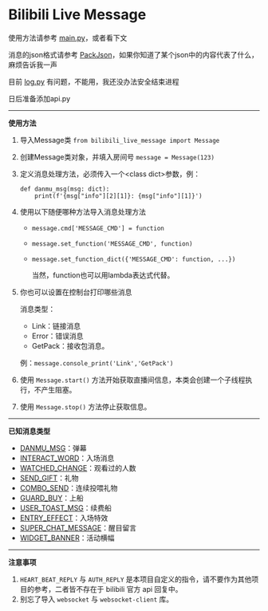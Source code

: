 # Bilibili Live Message

使用方法请参考 [main.py](main.py)，或者看下文

消息的json格式请参考 [PackJson](PackJson)，如果你知道了某个json中的内容代表了什么，麻烦告诉我一声

目前 [log.py](log.py) 有问题，不能用，我还没办法安全结束进程

日后准备添加api.py

---

**使用方法**

1. 导入Message类 `from bilibili_live_message import Message`
2. 创建Message类对象，并填入房间号 `message = Message(123)`
3. 定义消息处理方法，必须传入一个\<class dict>参数，例：
    ```
    def danmu_msg(msg: dict):
        print(f'{msg["info"][2][1]}: {msg["info"][1]}')
    ```
4. 使用以下随便哪种方法导入消息处理方法
    - `message.cmd['MESSAGE_CMD'] = function`
    - `message.set_function('MESSAGE_CMD', function)`
    - `message.set_function_dict({'MESSAGE_CMD': function, ...})`

       当然，function也可以用lambda表达式代替。
5. 你也可以设置在控制台打印哪些消息

    消息类型：

    - Link：链接消息
    - Error：错误消息
    - GetPack：接收包消息。
   
   例：`message.console_print('Link','GetPack')`
6. 使用 `Message.start()` 方法开始获取直播间信息，本类会创建一个子线程执行，不产生阻塞。
7. 使用 `Message.stop()` 方法停止获取信息。

---

**已知消息类型**

- [DANMU_MSG](PackJson/DANMU_MSG.json)：弹幕
- [INTERACT_WORD](PackJson/INTERACT_WORD.json)：入场消息
- [WATCHED_CHANGE](PackJson/WATCHED_CHANGE.json)：观看过的人数
- [SEND_GIFT](PackJson/SEND_GIFT.json)：礼物
- [COMBO_SEND](PackJson/COMBO_SEND.json)：连续投喂礼物
- [GUARD_BUY](PackJson/GUARD_BUY.json)：上船
- [USER_TOAST_MSG](PackJson/USER_TOAST_MSG.json)：续费船
- [ENTRY_EFFECT](PackJson/ENTRY_EFFECT.json)：入场特效
- [SUPER_CHAT_MESSAGE](PackJson/SUPER_CHAT_MESSAGE.json)：醒目留言
- [WIDGET_BANNER](PackJson/WIDGET_BANNER.json)：活动横幅

---

**注意事项**

1. `HEART_BEAT_REPLY` 与 `AUTH_REPLY` 是本项目自定义的指令，请不要作为其他项目的参考，二者皆不存在于 bilibili 官方 api 回复中。
2. 别忘了导入 `websocket` 与 `websocket-client` 库。
